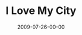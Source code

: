 ---
layout: message
category: message
series: "We Love Cincinnati"
title: "I Love My City"
date: 2009-07-26-00-00
message_id: 573
---
